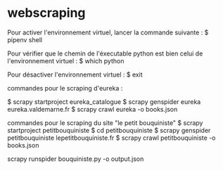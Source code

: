 # webscraping

Pour activer l'environnement virtuel, lancer la commande suivante :
$ pipenv shell

Pour vérifier que le chemin de l'éxecutable python est bien celui de l'environnement virtuel :
$ which python

Pour désactiver l'environnement virtuel : 
$ exit


commandes pour le scraping d'eureka : 

$ scrapy startproject eureka_catalogue
$ scrapy genspider eureka eureka.valdemarne.fr
$ scrapy crawl eureka -o books.json


commandes pour le scraping du site "le petit bouquiniste"
$ scrapy startproject petitbouquiniste
$ cd petitbouquiniste
$ scrapy genspider petitbouquiniste lepetitbouquiniste.fr
$ scrapy crawl petitbouquiniste -o books.json


scrapy runspider bouquiniste.py -o output.json



